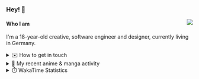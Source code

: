 ### Hey! 👋

[<img src="https://lanyard-profile-readme.vercel.app/api/228965621478588416" align="right">](https://discord.com/users/228965621478588416)

#### Who I am

I'm a 18-year-old creative, software engineer and designer, currently living in Germany.

<details>
  <summary>✉️ How to get in touch</summary>
  
> Sorted by how quickly you can expect a reply
- [Hit me up on Discord](https://discord.com/users/228965621478588416)
- [Hit me up on Twitter](https://twitter.com/cruggdev)
- [Send me a mail](mailto:me@crg.sh)
</details>


<details>
  <summary>🌸 My recent anime & manga activity</summary>
  
<!-- ANILIST_ACTIVITY:start -->

-   📺 Rewatched episode 4 - 5 of [Horimiya](https://anilist.co/anime/124080) (21:19, 17 August 2024)
-   📺 Rewatched episode 3 of [Horimiya](https://anilist.co/anime/124080) (18:02, 17 August 2024)
-   📺 Rewatched episode 1 - 2 of [Horimiya](https://anilist.co/anime/124080) (20:57, 15 August 2024)
-   📺 Plans to watch [Unnamed Memory](https://anilist.co/anime/158709) (12:15, 13 August 2024)
-   📺 Rewatched 1 of [Rascal Does Not Dream of a Dreaming Girl](https://anilist.co/anime/104157) (19:09, 10 August 2024)

<!-- ANILIST_ACTIVITY:end -->
</details>

<details>
  <summary>⏱️ WakaTime Statistics</summary>

<!--START_SECTION:waka-->

```txt
From: 12 August 2024 - To: 19 August 2024

Svelte        4 hrs 47 mins   ██████████████▒░░░░░░░░░░   57.19 %
TypeScript    1 hr 55 mins    █████▓░░░░░░░░░░░░░░░░░░░   22.88 %
HTML          29 mins         █▒░░░░░░░░░░░░░░░░░░░░░░░   05.83 %
Bash          18 mins         █░░░░░░░░░░░░░░░░░░░░░░░░   03.75 %
JSON          12 mins         ▓░░░░░░░░░░░░░░░░░░░░░░░░   02.55 %
```

<!--END_SECTION:waka-->
</details>
